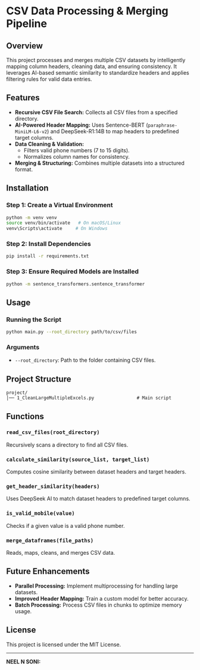 # CSV Data Processing & Merging Pipeline

## Overview
This project processes and merges multiple CSV datasets by intelligently mapping column headers, cleaning data, and ensuring consistency. It leverages AI-based semantic similarity to standardize headers and applies filtering rules for valid data entries.

## Features
- **Recursive CSV File Search:** Collects all CSV files from a specified directory.
- **AI-Powered Header Mapping:** Uses Sentence-BERT (`paraphrase-MiniLM-L6-v2`) and DeepSeek-R1:14B to map headers to predefined target columns.
- **Data Cleaning & Validation:**
  - Filters valid phone numbers (7 to 15 digits).
  - Normalizes column names for consistency.
- **Merging & Structuring:** Combines multiple datasets into a structured format.

## Installation

### Step 1: Create a Virtual Environment
```sh
python -m venv venv
source venv/bin/activate   # On macOS/Linux
venv\Scripts\activate     # On Windows
```

### Step 2: Install Dependencies
```sh
pip install -r requirements.txt
```

### Step 3: Ensure Required Models are Installed
```sh
python -m sentence_transformers.sentence_transformer
```

## Usage

### Running the Script
```sh
python main.py --root_directory path/to/csv/files
```

### Arguments
- `--root_directory`: Path to the folder containing CSV files.

## Project Structure
```
project/
│── 1_CleanLargeMultipleExcels.py                # Main script
```

## Functions

### `read_csv_files(root_directory)`
Recursively scans a directory to find all CSV files.

### `calculate_similarity(source_list, target_list)`
Computes cosine similarity between dataset headers and target headers.

### `get_header_similarity(headers)`
Uses DeepSeek AI to match dataset headers to predefined target columns.

### `is_valid_mobile(value)`
Checks if a given value is a valid phone number.

### `merge_dataframes(file_paths)`
Reads, maps, cleans, and merges CSV data.

## Future Enhancements
- **Parallel Processing:** Implement multiprocessing for handling large datasets.
- **Improved Header Mapping:** Train a custom model for better accuracy.
- **Batch Processing:** Process CSV files in chunks to optimize memory usage.

## License
This project is licensed under the MIT License.

---
**NEEL N SONI:**
